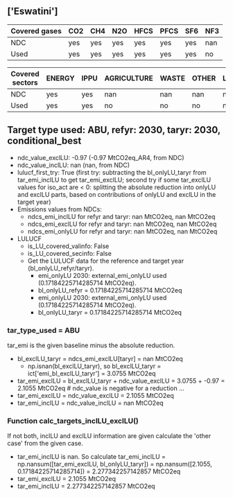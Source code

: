 ## ['Eswatini']



| Covered gases | CO2 | CH4 | N2O | HFCS | PFCS | SF6 | NF3 |
| ---- | ---- | ---- | ---- | ---- | ---- | ---- | ----  |
| NDC | yes | yes | yes | yes | yes | yes | nan |
| Used | yes | yes | yes | yes | yes | yes | no |

| Covered sectors | ENERGY | IPPU | AGRICULTURE | WASTE | OTHER | LULUCF |
| ---- | ---- | ---- | ---- | ---- | ---- | ----  |
| NDC | yes | yes | nan | nan | nan | nan |
| Used | yes | yes | no | no | no | no |



## Target type used: ABU, refyr: 2030, taryr: 2030, conditional_best
- ndc_value_exclLU: -0.97 (-0.97 MtCO2eq_AR4, from NDC)
- ndc_value_inclLU: nan (nan, from NDC)
- lulucf_first_try: True
(first try: subtracting the bl_onlyLU_taryr from tar_emi_inclLU to get tar_emi_exclLU;
second try if some tar_exclLU values for iso_act are < 0: splitting the absolute reduction into onlyLU and exclLU parts, based on contributions of onlyLU and exclLU in the target year)
- Emissions values from NDCs:
  - ndcs_emi_inclLU for refyr and taryr: nan MtCO2eq, nan MtCO2eq
  - ndcs_emi_exclLU for refyr and taryr: nan MtCO2eq, nan MtCO2eq
  - ndcs_emi_onlyLU for refyr and taryr: nan MtCO2eq, nan MtCO2eq
- LULUCF
  - is_LU_covered_valinfo: False
  - is_LU_covered_secinfo: False
  - Get the LULUCF data for the reference and target year (bl_onlyLU_refyr/taryr).
    - emi_onlyLU 2030: external_emi_onlyLU used (0.17184225714285714 MtCO2eq).
    - bl_onlyLU_refyr = 0.17184225714285714 MtCO2eq
    - emi_onlyLU 2030: external_emi_onlyLU used (0.17184225714285714 MtCO2eq).
    - bl_onlyLU_taryr = 0.17184225714285714 MtCO2eq
### tar_type_used = ABU
tar_emi is the given baseline minus the absolute reduction.
- bl_exclLU_taryr = ndcs_emi_exclLU[taryr] = nan MtCO2eq
  - np.isnan(bl_exclLU_taryr), so bl_exclLU_taryr = ict['emi_bl_exclLU_taryr'] = 3.0755 MtCO2eq
- tar_emi_exclLU = bl_exclLU_taryr + ndc_value_exclLU = 3.0755 + -0.97 = 2.1055 MtCO2eq # ndc_value is negative for a reduction ...
- tar_emi_exclLU = ndc_value_exclLU = 2.1055 MtCO2eq
- tar_emi_inclLU = ndc_value_inclLU = nan MtCO2eq
### Function calc_targets_inclLU_exclLU()
If not both, inclLU and exclLU information are given calculate the 'other case' from the given case.
- tar_emi_inclLU is nan. So calculate tar_emi_inclLU = np.nansum([tar_emi_exclLU, bl_onlyLU_taryr]) = np.nansum([2.1055, 0.17184225714285714]) = 2.277342257142857 MtCO2eq
- tar_emi_exclLU = 2.1055 MtCO2eq
- tar_emi_inclLU = 2.277342257142857 MtCO2eq